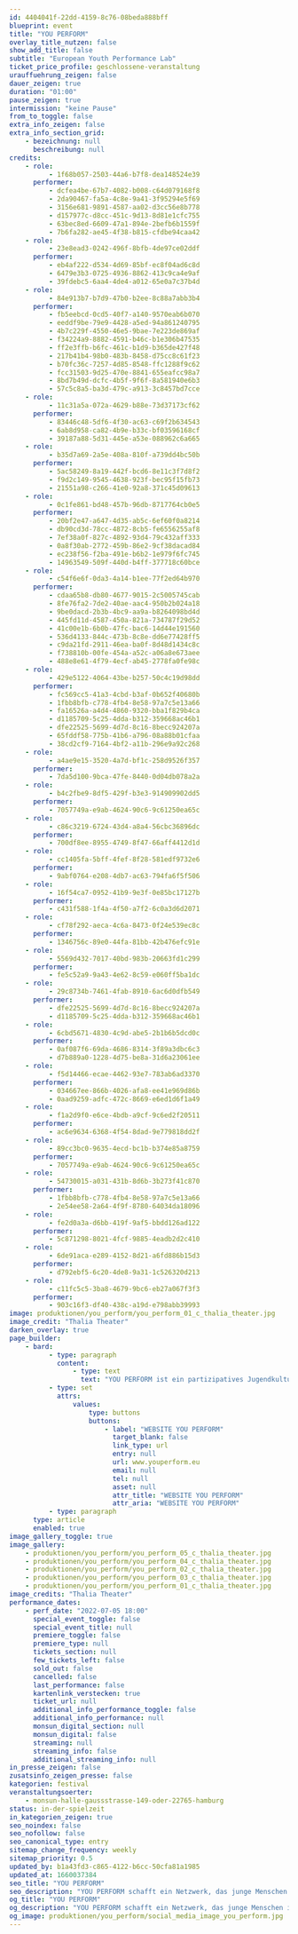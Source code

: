```yaml
---
id: 4404041f-22dd-4159-8c76-08beda888bff
blueprint: event
title: "YOU PERFORM"
overlay_title_nutzen: false
show_add_title: false
subtitle: "European Youth Performance Lab"
ticket_price_profile: geschlossene-veranstaltung
urauffuehrung_zeigen: false
dauer_zeigen: true
duration: "01:00"
pause_zeigen: true
intermission: "keine Pause"
from_to_toggle: false
extra_info_zeigen: false
extra_info_section_grid:
    - bezeichnung: null
      beschreibung: null
credits:
    - role:
          - 1f68b057-2503-44a6-b7f8-dea148524e39
      performer:
          - dcfea4be-67b7-4082-b008-c64d079168f8
          - 2da90467-fa5a-4c8e-9a41-3f95294e5f69
          - 3156e681-9891-4587-aa02-d3cc56e8b778
          - d157977c-d8cc-451c-9d13-8d81e1cfc755
          - 63bec8ed-6609-47a1-894e-2befb6b1559f
          - 7b6fa282-ae45-4f38-b815-cfdbe94caa42
    - role:
          - 23e8ead3-0242-496f-8bfb-4de97ce02ddf
      performer:
          - eb4af222-d534-4d69-85bf-ec8f04ad6c8d
          - 6479e3b3-0725-4936-8862-413c9ca4e9af
          - 39fdebc5-6aa4-4de4-a012-65e0a7c37b4d
    - role:
          - 84e913b7-b7d9-47b0-b2ee-8c88a7abb3b4
      performer:
          - fb5eebcd-0cd5-40f7-a140-9570eab6b070
          - eeddf9be-79e9-4428-a5ed-94a861240795
          - 4b7c229f-4550-46e5-9bae-7e223de869af
          - f34224a9-8882-4591-b46c-b1e306b47535
          - ff2e3ffb-b6fc-461c-b1d9-b365de427f48
          - 217b41b4-98b0-483b-8458-d75cc8c61f23
          - b70fc36c-7257-4d85-8548-ffc1288f9c62
          - fcc31503-9d25-470e-8841-655eafcc98a7
          - 8bd7b49d-dcfc-4b5f-9f6f-8a581940e6b3
          - 57c5c8a5-ba3d-479c-a913-3c8457bd7cce
    - role:
          - 11c31a5a-072a-4629-b88e-73d37173cf62
      performer:
          - 83446c48-5df6-4f30-ac63-c69f2b634543
          - 6ab8d958-ca82-4b9e-b33c-bf03596168cf
          - 39187a88-5d31-445e-a53e-088962c6a665
    - role:
          - b35d7a69-2a5e-408a-810f-a739dd4bc50b
      performer:
          - 5ac58249-8a19-442f-bcd6-8e11c3f7d8f2
          - f9d2c149-9545-4638-923f-bec95f15fb73
          - 21551a98-c266-41e0-92a8-371c45d09613
    - role:
          - 0c1fe861-bd48-457b-96db-8717764cb0e5
      performer:
          - 20bf2e47-a647-4d35-ab5c-6ef60f0a8214
          - db90cd3d-78cc-4872-8cb5-fe6556255af8
          - 7ef38a0f-827c-4892-93d4-79c432aff333
          - 0a8f30ab-2772-459b-86e2-9cf38dacad84
          - ec238f56-f2ba-491e-b6b2-1e979f6fc745
          - 14963549-509f-440d-b4ff-377718c60bce
    - role:
          - c54f6e6f-0da3-4a14-b1ee-77f2ed64b970
      performer:
          - cdaa65b8-db80-4677-9015-2c5005745cab
          - 8fe76fa2-7de2-40ae-aac4-950b2b024a18
          - 9be0dacd-2b3b-4bc9-aa9a-b8264098bd4d
          - 445fd11d-4587-450a-821a-734787f29d52
          - 41c00e1b-6b0b-47fc-bac6-14d44e191560
          - 536d4133-844c-473b-8c8e-dd6e77428ff5
          - c9da21fd-2911-46ea-ba0f-8d48d1434c8c
          - f738810b-00fe-454a-a52c-a06a8e673aee
          - 488e8e61-4f79-4ecf-ab45-2778fa0fe98c
    - role:
          - 429e5122-4064-43be-b257-50c4c19d98dd
      performer:
          - fc569cc5-41a3-4cbd-b3af-0b652f40680b
          - 1fbb8bfb-c778-4fb4-8e58-97a7c5e13a66
          - fa16526a-a4d4-4860-9320-bba1f829b4ca
          - d1185709-5c25-4dda-b312-359668ac46b1
          - dfe22525-5699-4d7d-8c16-8becc924207a
          - 65fddf58-775b-41b6-a796-08a88b01cfaa
          - 38cd2cf9-7164-4bf2-a11b-296e9a92c268
    - role:
          - a4ae9e15-3520-4a7d-bf1c-258d9526f357
      performer:
          - 7da5d100-9bca-47fe-8440-0d04db078a2a
    - role:
          - b4c2fbe9-8df5-429f-b3e3-914909902dd5
      performer:
          - 7057749a-e9ab-4624-90c6-9c61250ea65c
    - role:
          - c86c3219-6724-43d4-a8a4-56cbc36896dc
      performer:
          - 700df8ee-8955-4749-8f47-66aff4412d1d
    - role:
          - cc1405fa-5bff-4fef-8f28-581edf9732e6
      performer:
          - 9abf0764-e208-4db7-ac63-794fa6f5f506
    - role:
          - 16f54ca7-0952-41b9-9e3f-0e85bc17127b
      performer:
          - c431f588-1f4a-4f50-a7f2-6c0a3d6d2071
    - role:
          - cf78f292-aeca-4c6a-8473-0f24e539ec8c
      performer:
          - 1346756c-89e0-44fa-81bb-42b476efc91e
    - role:
          - 5569d432-7017-40bd-983b-20663fd1c299
      performer:
          - fe5c52a9-9a43-4e62-8c59-e060ff5ba1dc
    - role:
          - 29c8734b-7461-4fab-8910-6ac6d0dfb549
      performer:
          - dfe22525-5699-4d7d-8c16-8becc924207a
          - d1185709-5c25-4dda-b312-359668ac46b1
    - role:
          - 6cbd5671-4830-4c9d-abe5-2b1b6b5dcd0c
      performer:
          - 0af087f6-69da-4686-8314-3f89a3dbc6c3
          - d7b889a0-1228-4d75-be8a-31d6a23061ee
    - role:
          - f5d14466-ecae-4462-93e7-783ab6ad3370
      performer:
          - 034667ee-866b-4026-afa8-ee41e969d86b
          - 0aad9259-adfc-472c-8669-e6ed1d6f1a49
    - role:
          - f1a2d9f0-e6ce-4bdb-a9cf-9c6ed2f20511
      performer:
          - ac6e9634-6368-4f54-8dad-9e779818dd2f
    - role:
          - 89cc3bc0-9635-4ecd-bc1b-b374e85a8759
      performer:
          - 7057749a-e9ab-4624-90c6-9c61250ea65c
    - role:
          - 54730015-a031-431b-8d6b-3b273f41c870
      performer:
          - 1fbb8bfb-c778-4fb4-8e58-97a7c5e13a66
          - 2e54ee58-2a64-4f9f-8780-64034da18096
    - role:
          - fe2d0a3a-d6bb-419f-9af5-bbdd126ad122
      performer:
          - 5c871298-8021-4fcf-9885-4eadb2d2c410
    - role:
          - 6de91aca-e289-4152-8d21-a6fd886b15d3
      performer:
          - d792ebf5-6c20-4de8-9a31-1c526320d213
    - role:
          - c11fc5c5-3ba8-4679-9bc6-eb27a067f3f3
      performer:
          - 903c16f3-df40-438c-a19d-e798abb39993
image: produktionen/you_perform/you_perform_01_c_thalia_theater.jpg
image_credit: "Thalia Theater"
darken_overlay: true
page_builder:
    - bard:
          - type: paragraph
            content:
                - type: text
                  text: "YOU PERFORM ist ein partizipatives Jugendkulturaustauschprojekt und schafft ein Netzwerk, das junge Menschen im Alter von 14 bis 20 Jahren aus Frankreich, Deutschland, Ungarn, den Niederlanden und Serbien die Möglichkeit gibt, gemeinsam kreativ an selbstgewählten Themen zu arbeiten. Dabei setzen sie Mittel aus der Performance ein und haben die Freiheit, künstlerische Formen wie Tanz, Sprechtheater, Musik, Videokunst usw. auszuprobieren und für ihre Ausdruckswünsche zu erforschen. Die Teilnehmerinnen werden von künstlerischen Coaches mit Erfahrung in der Arbeit mit jungen Menschen verschiedenster Herkünfte und Hintergründe unterstützt und begleitet. Die Gruppen arbeiten zunächst auf lokaler Ebene an ihren Theatern und entwickeln fünfzehnminütige Performances zu ihren Themen. Dann treffen sich (insgesamt bis zu 60) Teilnehmerinnen aus allen acht Theatern im YOU PERFORM LAB in Hamburg im Juni-Juli 2022 und erleben wechselseitig ihre Performances und arbeiten gemeinsam in international gemischten Gruppen. Ziel ist es, dass die Teilnehmer*innen in der Auseinandersetzung mit sich selbst und den anderen aus der Gruppe Selbstvertrauen in eigene Themen und die eigenen Ausdrucksfähigkeiten entwickeln."
          - type: set
            attrs:
                values:
                    type: buttons
                    buttons:
                        - label: "WEBSITE YOU PERFORM"
                          target_blank: false
                          link_type: url
                          entry: null
                          url: www.youperform.eu
                          email: null
                          tel: null
                          asset: null
                          attr_title: "WEBSITE YOU PERFORM"
                          attr_aria: "WEBSITE YOU PERFORM"
          - type: paragraph
      type: article
      enabled: true
image_gallery_toggle: true
image_gallery:
    - produktionen/you_perform/you_perform_05_c_thalia_theater.jpg
    - produktionen/you_perform/you_perform_04_c_thalia_theater.jpg
    - produktionen/you_perform/you_perform_02_c_thalia_theater.jpg
    - produktionen/you_perform/you_perform_03_c_thalia_theater.jpg
    - produktionen/you_perform/you_perform_01_c_thalia_theater.jpg
image_credits: "Thalia Theater"
performance_dates:
    - perf_date: "2022-07-05 18:00"
      special_event_toggle: false
      special_event_title: null
      premiere_toggle: false
      premiere_type: null
      tickets_section: null
      few_tickets_left: false
      sold_out: false
      cancelled: false
      last_performance: false
      kartenlink_verstecken: true
      ticket_url: null
      additional_info_performance_toggle: false
      additional_info_performance: null
      monsun_digital_section: null
      monsun_digital: false
      streaming: null
      streaming_info: false
      additional_streaming_info: null
in_presse_zeigen: false
zusatsinfo_zeigen_presse: false
kategorien: festival
veranstaltungsoerter:
    - monsun-halle-gaussstrasse-149-oder-22765-hamburg
status: in-der-spielzeit
in_kategorien_zeigen: true
seo_noindex: false
seo_nofollow: false
seo_canonical_type: entry
sitemap_change_frequency: weekly
sitemap_priority: 0.5
updated_by: b1a43fd3-c865-4122-b6cc-50cfa81a1985
updated_at: 1660037384
seo_title: "YOU PERFORM"
seo_description: "YOU PERFORM schafft ein Netzwerk, das junge Menschen im Alter von 14 - 20 Jahren die Möglichkeit gibt, gemeinsam kreativ an selbstgewählten Themen zu arbeiten."
og_title: "YOU PERFORM"
og_description: "YOU PERFORM schafft ein Netzwerk, das junge Menschen im Alter von 14 - 20 Jahren die Möglichkeit gibt, gemeinsam kreativ an selbstgewählten Themen zu arbeiten."
og_image: produktionen/you_perform/social_media_image_you_perform.jpg
---
```

